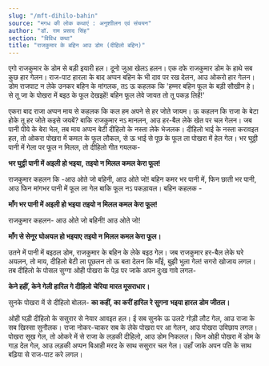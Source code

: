 ```yaml
---
slug: "/mft-dihilo-bahin"
source: "मगध की लोक कथाएं : अनुशाीलन एवं संचयन"
author: "डॉ. राम प्रसाद सिंह"
section: "विविध कथा"
title: "राजकुमार के बहिन आउ डोम (दीहिलो बहिन)"
---
```

एगो राजकुमार के डोम से बड़ी इयारी हल। दूनो जुआ खेलऽ हलन। एक दफे राजकुमार डोम के हाथे सब कुछ हार गेलन। राज-पाट हारला के बाद अप्पन बहिन के भी दाव पर रख देलन, आउ ओकरो हार गेलन। डोम राजपाट न लेके उनकर बहिन के मांगलक, तऽ ऊ कहलक कि 'हम्मर बहिन फूल के बड़ी सौखीन हे। से तू जा के पोखरा में बइठ के फूल देखइहें! बहिन फूल लेवे जायत तो तू पकड़ लिहें!' 

एकरा बाद राजा अप्पन माय से कहलक कि कल हम अपने से हर जोते जायम। ऊ कहलन कि राजा के बेटा होके तू हर जोते कइसे जयबें? बाकि राजकुमार नऽ मानलन, आउ हर-बैल लेके खेत पर चल गेलन। जब पानी पीये के बेरा भेल, तब माय अप्पन बेटी दीहिलो के नस्ता लेके भेजलक। दीहिलो भाई के नस्ता करावइत हल, तो ओकरा पोखरा में कमल के फूल लौकल, से ऊ भाई से पूछ के फूल ला पोखरा में हेल गेल। भर घुठ्ठी पानी में गेला पर फूल न मिलल, तो दीहिलो गीत गयलक- 

**भर घुट्ठी पानी में अइली हो भइया,**
**तइयो न मिलल कमल केरा फूल!** 

राजकुमार कहलन कि -आउ ओते जो बहिनी, आउ ओते जो! 
बहिन कमर भर पानी में, फिन छाती भर पानी, आउ फिन मांगभर पानी में फूल ला गेल बाकि फूल नऽ पकड़ायल। बहिन कहलक - 

**माँग भर पानी में अइली हो भइया**
**तइयो न मिलल कमल केरा फूल!**

राजकुमार कहलन- आउ ओते जो बहिनी! आउ ओते जो!

**माँग से सेनूर घोअयल हो भइयाए** 
**तइयो न मिलल कमल केरा फूल।** 

उतने में पानी में बइठल डोम, राजकुमार के बहिन के लेके बइठ गेल। जब राजकुमार हर-बैल लेके घरे अयलन, तो माय, दीहिलो बेटी ला पूछलन तो ऊ बता देलन कि माँई, बुझी भुला गेल! सगरो खोजाय लगल। तब दीहिलो के पोसल सुग्गा ओही पोखरा के पेड़ पर जाके अपन दुःख गावे लगल- 

**केने हहीं, केने गेली हारिल गे दीहिलो**
**चेरिया मारत मूसराधार।**
 
सुनके पोखरा में से दीहिलो बोलल-
**का कहीं, का करीं हारिल रे सुगना**
**भइया हारल डोम जीतल।** 

ओही घड़ी दीहिलो के ससुरार से नेयार आवइत हल। ई सब सुनके ऊ उलटे गोड़ी लौट गेल, आउ राजा के सब खिस्सा सुनौलक। राजा नोकर-चाकर सब के लेके पोखरा पर आ गेलन, आउ पोखरा उविछाय लगल। पोखरा सूख गेल, तो ओकरे में से राजा के लड़की दीहिलो, आउ डोम निकलल। फिन ओही पोखरा में डोम के गाड़ देल गेल, आउ लड़की अप्पन बिआही मरद के साथ ससुरार चल गेल। उहाँ जाके अपन पति के साथ बढ़िया से राज-पाट करे लगल। 